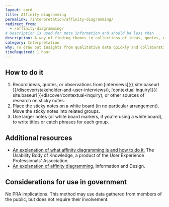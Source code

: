 ```yaml
---
layout: card
title: Affinity diagramming
permalink: /interpretation/affinity-diagramming/
redirect_from:
  - /affinity-diagramming/
# Description is used for meta information and should be less than  
description: A way of finding themes in collections of ideas, quotes, or observations.
category: Interpretation
why: To draw out insights from qualitative data quickly and collaboratively.
timeRequired: 1 hour
---
```



## How to do it

1. Record ideas, quotes, or observations from [interviews]({{ site.baseurl }}/discover/stakeholder-and-user-interviews/), [contextual inquiry]({{ site.baseurl }}/discover/contextual-inquiry), or other sources of research on sticky notes.
1. Place the sticky notes on a white board (in no particular arrangement). Move the sticky notes into related groups.
1. Use larger notes (or white board markers, if you're using a white board), to write titles or catch phrases for each group.


<section class="method--section method--section--additional-resources" markdown="1">

## Additional resources  

- [An explanation of what affinity diagramming is and how to do it.](http://www.usabilitybok.org/affinity-diagram) The Usability Body of Knowledge, a product of the User Experience Professionals' Association.
- [An explanation of affinity diagramming.](http://infodesign.com.au/usabilityresources/affinitydiagramming/) Information and Design.
</section>

<section class="method--section method--section--government-considerations" markdown="1" >

## Considerations for use in government  

No PRA implications. This method may use data gathered from members of the public, but does not require their involvement.
</section>

